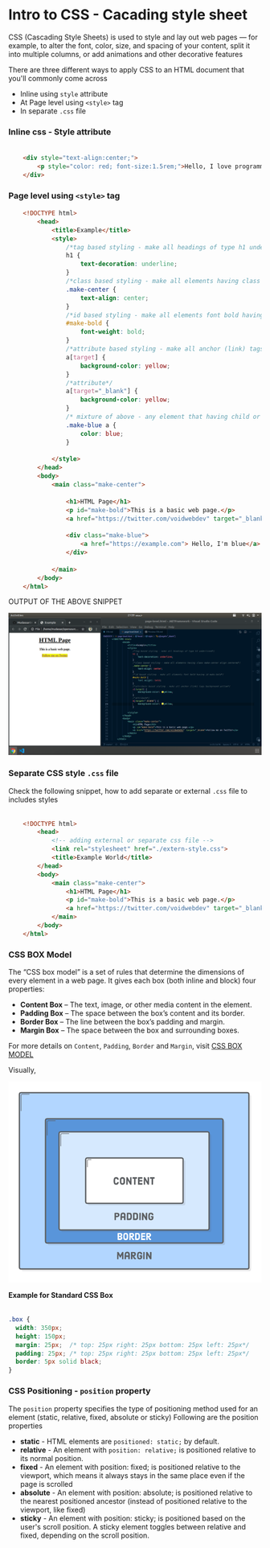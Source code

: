 # Intro to CSS - Cacading style sheet

CSS (Cascading Style Sheets) is used to style and lay out web pages — for example, to alter the font, color, size, and spacing of your content, split it into multiple columns, or add animations and other decorative features

There are three different ways to apply CSS to an HTML document that you'll commonly come across

- Inline using `style` attribute
- At Page level using `<style>` tag
- In separate `.css` file

### Inline css - Style attribute

```html

    <div style="text-align:center;">
        <p style="color: red; font-size:1.5rem;">Hello, I love programming</p>
    </div>

```

### Page level using `<style>` tag

```html
    <!DOCTYPE html>
        <head>
            <title>Example</title>
            <style>
                /*tag based styling - make all headings of type h1 underlined*/
                h1 {
                    text-decoration: underline;
                }
                /*class based styling - make all elements having class make-center align centered*/
                .make-center {
                    text-align: center;
                }
                /*id based styling - make all elements font bold having id make-bold*/
                #make-bold {
                    font-weight: bold;
                }
                /*attribute based styling - make all anchor (link) tags background yellow*/
                a[target] {
                    background-color: yellow;
                }
                /*attribute*/
                a[target="_blank"] {
                    background-color: yellow;
                }
                /* mixture of above - any element that having child or children anchor (`<a></a>`), make their text color blue*/
                .make-blue a {
                    color: blue;
                }

            </style>
        </head>
        <body>
            <main class="make-center">

                <h1>HTML Page</h1>
                <p id="make-bold">This is a basic web page.</p>
                <a href="https://twitter.com/voidwebdev" target="_blank">Follow me on Twitter - Mudassar</a>

                <div class="make-blue">
                    <a href="https://example.com"> Hello, I'm blue</a>
                </div>

            </main>
        </body>
    </html>
```

OUTPUT OF THE ABOVE SNIPPET

![anatomy](./page-level-css.png)

### Separate CSS style `.css` file

Check the following snippet, how to add separate or external `.css` file to includes styles

```html

    <!DOCTYPE html>
        <head>
            <!-- adding external or separate css file -->
            <link rel="stylesheet" href="./extern-style.css">
            <title>Example World</title>
        </head>
        <body>
            <main class="make-center">
                <h1>HTML Page</h1>
                <p id="make-bold">This is a basic web page.</p>
                <a href="https://twitter.com/voidwebdev" target="_blank">Follow me on Twitter - Mudassar</a>
            </main>
        </body>
    </html>

```

### CSS BOX Model

The “CSS box model” is a set of rules that determine the dimensions of every element in a web page. It gives each box (both inline and block) four properties:

- **Content Box** – The text, image, or other media content in the element.
- **Padding Box** – The space between the box’s content and its border.
- **Border Box** – The line between the box’s padding and margin.
- **Margin Box** – The space between the box and surrounding boxes.

For more details on `Content`, `Padding`, `Border` and `Margin`,  visit [CSS BOX MODEL](https://internetingishard.com/html-and-css/css-box-model/)

Visually,

![css-box-model](./css-box-model.png)

**Example for Standard CSS Box**

```css

.box {
  width: 350px;
  height: 150px;
  margin: 25px;  /* top: 25px right: 25px bottom: 25px left: 25px*/
  padding: 25px; /* top: 25px right: 25px bottom: 25px left: 25px*/
  border: 5px solid black;
}

```

### CSS Positioning - `position` property

The `position` property specifies the type of positioning method used for an element (static, relative, fixed, absolute or sticky)
Following are the position properties

- **static** - HTML elements are `positioned: static;` by default.
- **relative** - An element with `position: relative;` is positioned relative to its normal position.
- **fixed** - An element with position: fixed; is positioned relative to the viewport, which means it always stays in the same place even if the page is scrolled 
- **absolute** - An element with position: absolute; is positioned relative to the nearest positioned ancestor (instead of positioned relative to the viewport, like fixed)
- **sticky** - An element with position: sticky; is positioned based on the user's scroll position. A sticky element toggles between relative and fixed, depending on the scroll position.